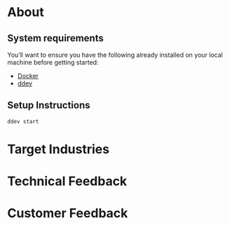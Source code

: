 # About

## System requirements
You’ll want to ensure you have the following already installed on your local machine before getting started:
* [Docker](https://docs.docker.com/get-docker/)
* [ddev](https://ddev.com/get-started/)

## Setup Instructions
```shell
ddev start
```

# Target Industries

# Technical Feedback

# Customer Feedback

